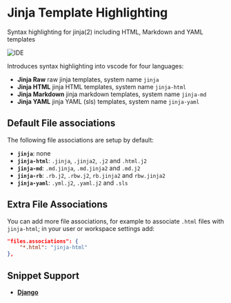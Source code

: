 # Jinja Template Highlighting

Syntax highlighting for jinja(2) including HTML, Markdown and YAML templates

![IDE](https://raw.githubusercontent.com/samuelcolvin/jinjahtml-vscode/master/screenshot.png)

Introduces syntax highlighting into vscode for four languages:

* **Jinja Raw** raw jinja templates, system name `jinja`
* **Jinja HTML** jinja HTML templates, system name `jinja-html`
* **Jinja Markdown** jinja markdown templates, system name `jinja-md`
* **Jinja YAML** jinja YAML (sls) templates, system name `jinja-yaml`

## Default File associations

The following file associations are setup by default:

* **`jinja`**: none
* **`jinja-html`**: `.jinja`, `.jinja2`, `.j2` and `.html.j2`
* **`jinja-md`**: `.md.jinja`, `.md.jinja2` and `.md.j2`
* **`jinja-rb`**: `.rb.j2`, `.rbw.j2`, `rb.jinja2` and `rbw.jinja2`
* **`jinja-yaml`**: `.yml.j2`, `.yaml.j2` and `.sls`


## Extra File Associations

You can add more file associations, for example to associate `.html` files with `jinja-html`;
in your user or workspace settings add:

```json
"files.associations": {
    "*.html": "jinja-html"
},
```

## Snippet Support

* **[Django](https://github.com/vscode-django/vscode-django)**
